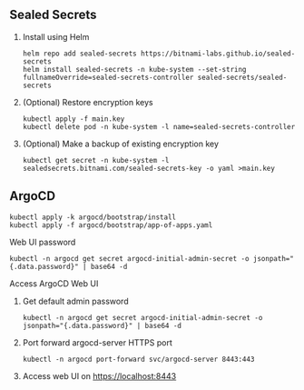 ## Sealed Secrets

1. Install using Helm
   ```
   helm repo add sealed-secrets https://bitnami-labs.github.io/sealed-secrets
   helm install sealed-secrets -n kube-system --set-string fullnameOverride=sealed-secrets-controller sealed-secrets/sealed-secrets
   ```
1. (Optional) Restore encryption keys
   ```
   kubectl apply -f main.key
   kubectl delete pod -n kube-system -l name=sealed-secrets-controller
   ```
1. (Optional) Make a backup of existing encryption key
   ```
   kubectl get secret -n kube-system -l sealedsecrets.bitnami.com/sealed-secrets-key -o yaml >main.key
   ```

## ArgoCD

```
kubectl apply -k argocd/bootstrap/install
kubectl apply -f argocd/bootstrap/app-of-apps.yaml
```

Web UI password

```
kubectl -n argocd get secret argocd-initial-admin-secret -o jsonpath="{.data.password}" | base64 -d
```

Access ArgoCD Web UI

1. Get default admin password
   ```
   kubectl -n argocd get secret argocd-initial-admin-secret -o jsonpath="{.data.password}" | base64 -d
   ```
1. Port forward argocd-server HTTPS port
   ```
   kubectl -n argocd port-forward svc/argocd-server 8443:443
   ```
1. Access web UI on [https://localhost:8443](https://localhost:8443)
